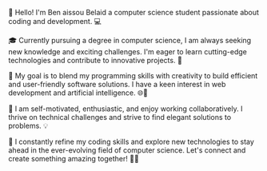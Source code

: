 👋 Hello! I'm Ben aissou Belaid a computer science student passionate about coding and development. 💻

🎓 Currently pursuing a degree in computer science, I am always seeking new knowledge and exciting challenges. I'm eager to learn cutting-edge technologies and contribute to innovative projects. 🌟

🚀 My goal is to blend my programming skills with creativity to build efficient and user-friendly software solutions. I have a keen interest in web development and artificial intelligence. 🌐🧠

💪 I am self-motivated, enthusiastic, and enjoy working collaboratively. I thrive on technical challenges and strive to find elegant solutions to problems. 💡

🔧 I constantly refine my coding skills and explore new technologies to stay ahead in the ever-evolving field of computer science. Let's connect and create something amazing together! 🚀✨
